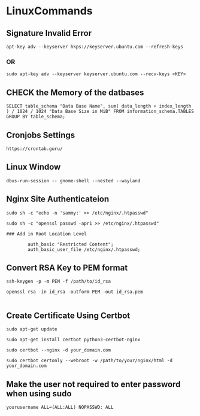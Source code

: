 # LinuxCommands

## Signature Invalid Error
```
apt-key adv --keyserver hkps://keyserver.ubuntu.com --refresh-keys
```
### OR
```
sudo apt-key adv --keyserver keyserver.ubuntu.com --recv-keys <KEY>
```

## CHECK the Memory of the datbases
```
SELECT table_schema "Data Base Name", sum( data_length + index_length ) / 1024 / 1024 "Data Base Size in MiB" FROM information_schema.TABLES GROUP BY table_schema;
```
## Cronjobs Settings

```
https://crontab.guru/
```
## Linux Window

```
dbus-run-session -- gnome-shell --nested --wayland
```

## Nginx Site Authenticateion
```
sudo sh -c "echo -n 'sammy:' >> /etc/nginx/.htpasswd"

sudo sh -c "openssl passwd -apr1 >> /etc/nginx/.htpasswd"

### Add in Root Location Level

        auth_basic "Restricted Content";
        auth_basic_user_file /etc/nginx/.htpasswd; 

```

## Convert RSA Key to PEM format
```
ssh-keygen -p -m PEM -f /path/to/id_rsa

openssl rsa -in id_rsa -outform PEM -out id_rsa.pem


```

## Create Certificate Using Certbot
```
sudo apt-get update

sudo apt-get install certbot python3-certbot-nginx

sudo certbot --nginx -d your_domain.com

sudo certbot certonly --webroot -w /path/to/your/nginx/html -d your_domain.com
```

## Make the user not required to enter password when using sudo
```
yourusername ALL=(ALL:ALL) NOPASSWD: ALL
```

